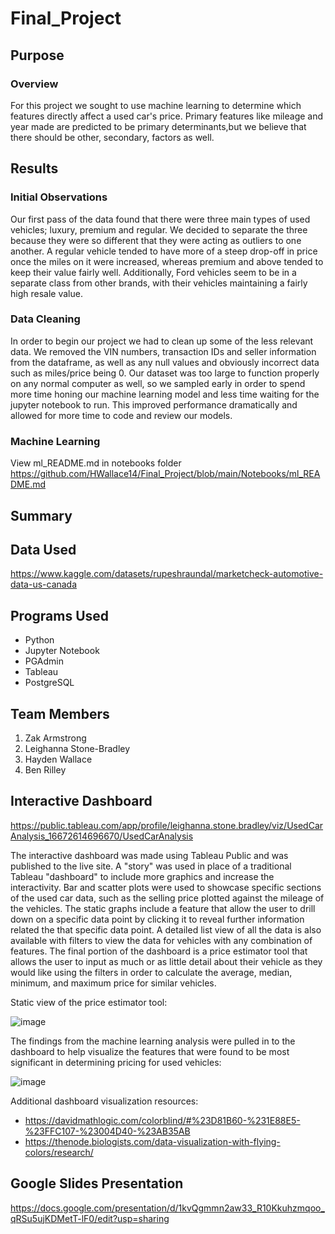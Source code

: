 # Final_Project

## Purpose

### Overview

For this project we sought to use machine learning to determine which features directly affect a used car's price. Primary features like mileage and year made are predicted to be primary determinants,but we believe that there should be other, secondary, factors as well. 

## Results

### Initial Observations

Our first pass of the data found that there were three main types of used vehicles; luxury, premium and regular. We decided to separate the three because they were so different that they were acting as outliers to one another. A regular vehicle tended to have more of a steep drop-off in price once the miles on it were increased, whereas premium and above tended to keep their value fairly well. Additionally, Ford vehicles seem to be in a separate class from other brands, with their vehicles maintaining a fairly high resale value.

### Data Cleaning

In order to begin our project we had to clean up some of the less relevant data. We removed the VIN numbers, transaction IDs and seller information from the dataframe, as well as any null values and obviously incorrect data such as miles/price being 0. Our dataset was too large to function properly on any normal computer as well, so we sampled early in order to spend more time honing our machine learning model and less time waiting for the jupyter notebook to run. This improved performance dramatically and allowed for more time to code and review our models.

### Machine Learning

View ml_README.md in notebooks folder https://github.com/HWallace14/Final_Project/blob/main/Notebooks/ml_README.md

## Summary

## Data Used

https://www.kaggle.com/datasets/rupeshraundal/marketcheck-automotive-data-us-canada

## Programs Used

- Python
- Jupyter Notebook
- PGAdmin
- Tableau
- PostgreSQL

## Team Members

1. Zak Armstrong
2. Leighanna Stone-Bradley
3. Hayden Wallace
4. Ben Rilley

## Interactive Dashboard

https://public.tableau.com/app/profile/leighanna.stone.bradley/viz/UsedCarAnalysis_16672614696670/UsedCarAnalysis

The interactive dashboard was made using Tableau Public and was published to the live site. A "story" was used in place of a traditional Tableau "dashboard" to include more graphics and increase the interactivity.  Bar and scatter plots were used to showcase specific sections of the used car data, such as the selling price plotted against the mileage of the vehicles. The static graphs include a feature that allow the user to drill down on a specific data point by clicking it to reveal further information related the that specific data point. A detailed list view of all the data is also available with filters to view the data for vehicles with any combination of features. The final portion of the dashboard is a price estimator tool that allows the user to input as much or as little detail about their vehicle as they would like using the filters in order to calculate the average, median, minimum, and maximum price for similar vehicles. 

Static view of the price estimator tool:

![image](https://user-images.githubusercontent.com/107161421/200711949-f5afcfbd-4b73-4934-b885-4cef483697f7.png)

The findings from the machine learning analysis were pulled in to the dashboard to help visualize the features that were found to be most significant in determining pricing for used vehicles:

![image](https://user-images.githubusercontent.com/107161421/201235136-0e3d4742-6ed3-4222-883c-9d4ddd951c1a.png)

Additional dashboard visualization resources:
- https://davidmathlogic.com/colorblind/#%23D81B60-%231E88E5-%23FFC107-%23004D40-%23AB35AB
- https://thenode.biologists.com/data-visualization-with-flying-colors/research/

## Google Slides Presentation

https://docs.google.com/presentation/d/1kvQgmmn2aw33_R10Kkuhzmqoo_qRSu5ujKDMetT-lF0/edit?usp=sharing
